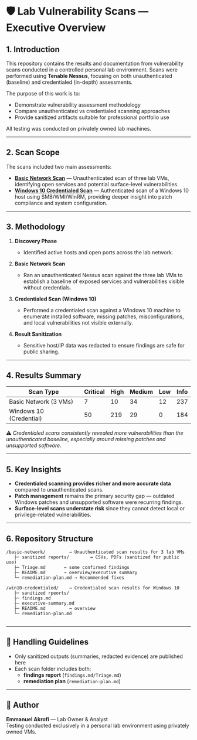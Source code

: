 # 🛡 Lab Vulnerability Scans — Executive Overview  

## 1. Introduction  
This repository contains the results and documentation from vulnerability scans conducted in a controlled personal lab environment. Scans were performed using **Tenable Nessus**, focusing on both unauthenticated (baseline) and credentialed (in-depth) assessments.  

The purpose of this work is to:  
- Demonstrate vulnerability assessment methodology  
- Compare unauthenticated vs credentialed scanning approaches  
- Provide sanitized artifacts suitable for professional portfolio use  

All testing was conducted on privately owned lab machines.  

---

## 2. Scan Scope  
The scans included two main assessments:  

- [**Basic Network Scan**](./Basic_Network_Scan/) — Unauthenticated scan of three lab VMs, identifying open services and potential surface-level vulnerabilities.  
- [**Windows 10 Credentialed Scan**](./windows_credentials_scan/) — Authenticated scan of a Windows 10 host using SMB/WMI/WinRM, providing deeper insight into patch compliance and system configuration.  

---

## 3. Methodology  
1. **Discovery Phase**  
   - Identified active hosts and open ports across the lab network.  

2. **Basic Network Scan**  
   - Ran an unauthenticated Nessus scan against the three lab VMs to establish a baseline of exposed services and vulnerabilities visible without credentials.  

3. **Credentialed Scan (Windows 10)**  
   - Performed a credentialed scan against a Windows 10 machine to enumerate installed software, missing patches, misconfigurations, and local vulnerabilities not visible externally.  

4. **Result Sanitization**  
   - Sensitive host/IP data was redacted to ensure findings are safe for public sharing.  

---

## 4. Results Summary  
| Scan Type               | Critical | High | Medium | Low | Info |  
|--------------------------|----------|------|--------|-----|------|  
| Basic Network (3 VMs)   |   7     |  10   |   34    |  12  |  237   |  
| Windows 10 (Credential) |   50      |  219   |   29    |  0  |  184   |  

⚠️ *Credentialed scans consistently revealed more vulnerabilities than the unauthenticated baseline, especially around missing patches and unsupported software.*  

---

## 5. Key Insights  
- **Credentialed scanning provides richer and more accurate data** compared to unauthenticated scans.  
- **Patch management** remains the primary security gap — outdated Windows patches and unsupported software were recurring findings.  
- **Surface-level scans understate risk** since they cannot detect local or privilege-related vulnerabilities.  

---

## 6. Repository Structure  
```
/basic-network/         → Unauthenticated scan results for 3 lab VMs
   ├─ sanitized reports/        → CSVs, PDFs (sanitized for public use)
   ├─ Triage.md       → some confirmed findings
   ├─ README.md       → overview/executive summary
   └─ remediation-plan.md → Recommended fixes

/win10-credentialed/    → Credentialed scan results for Windows 10
   ├─ sanitized rpeorts/        
   ├─ findings.md
   ├─ executive-summary.md
   ├─ README.md         → overview
   └─ remediation-plan.md
    

```
---

## 📝 Handling Guidelines  
- Only sanitized outputs (summaries, redacted evidence) are published here  
- Each scan folder includes both:  
  - **findings report** (`findings.md/Triage.md`)  
  - **remediation plan** (`remediation-plan.md`)  

---

## 👤 Author  

**Emmanuel Akrofi** — Lab Owner & Analyst  
Testing conducted exclusively in a personal lab environment using privately owned VMs.
